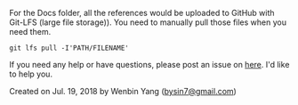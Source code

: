 For the Docs folder, all the references would be uploaded to GitHub with Git-LFS (large file storage)). You need to manually pull those files when you need them.
```
git lfs pull -I'PATH/FILENAME'
```


If you need any help or have questions, please post an issue on [here](https://github.com/young24/Perfect-Lab-System/issues). I'd like to help you.

Created on Jul. 19, 2018 by Wenbin Yang (bysin7@gmail.com)
